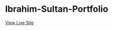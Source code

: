 # Ibrahim-Sultan-Portfolio
<a href="https://ibrahimsultan.github.io/ibrahim-sultan-portfolio/" target="_blank">View Live Site</a>
